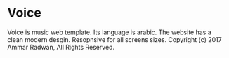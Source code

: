 # Voice
 Voice is music web template. Its language is arabic. The website has a clean modern desgin. Resopnsive for all screens sizes. Copyright (c) 2017 Ammar Radwan, All Rights Reserved.
